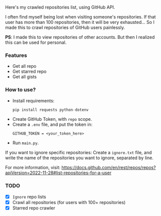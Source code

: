 Here's my crawled repositories list, using GitHub API. 

I often find myself being lost when visiting someone's repositories. If that user has more than 100 repositories, then it will be very exhausted... So I made this to crawl repositories of GitHub users painlessly.

**PS**: I made this to view repositories of other accounts. But then I realized this can be used for personal.

### Features
- Get all repo
- Get starred repo
- Get all gists

### How to use?
- Install requirements:
    ```python
    pip install requests python-dotenv
    ```
- Create GitHub Token, with `repo` scope.
- Create a `.env` file, and put the token in:
    ```
    GITHUB_TOKEN = <your_token_here>    
    ```
- Run `main.py`.

If you want to ignore specific repositories: Create a `ignore.txt` file, and write the name of the repositories you want to ignore, separated by line.

For more information, visit: https://docs.github.com/en/rest/repos/repos?apiVersion=2022-11-28#list-repositories-for-a-user

### TODO
- [x] `Ignore` repo lists
- [x] Crawl all repositories (for users with 100+ repositories)
- [x] Starred repo crawler
